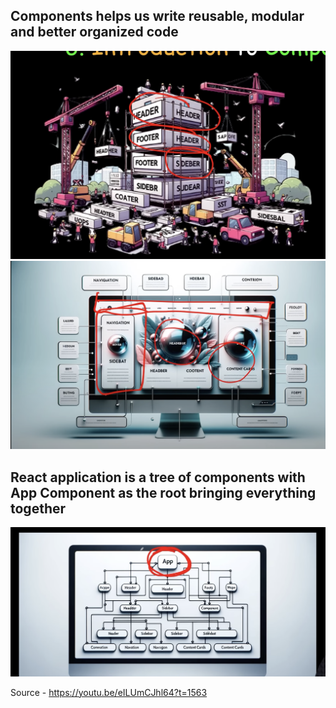 ## Components helps us write reusable, modular and better organized code
![alt text](06-intro-to-components-a.png)
![alt text](06-intro-to-components-b.png)

## React application is a tree of components with App Component as the root bringing everything together
![alt text](06-intro-to-components-c.png)

Source - https://youtu.be/eILUmCJhl64?t=1563
